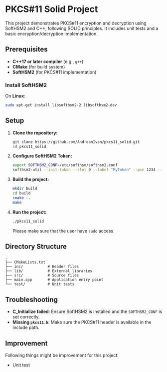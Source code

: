 # PKCS#11 Solid Project

This project demonstrates PKCS#11 encryption and decryption using SoftHSM2 and C++, following SOLID principles. It includes unit tests and a basic encryption/decryption implementation.

## Prerequisites

- **C++17 or later compiler** (e.g., `g++`)
- **CMake** (for build system)
- **SoftHSM2** (for PKCS#11 implementation)

### Install SoftHSM2

On **Linux**:

```bash
sudo apt-get install libsofthsm2-2 libsofthsm2-dev
```

## Setup

1. **Clone the repository:**

   ```bash
   git clone https://github.com/AndreanIvan/pkcs11_solid.git
   cd pkcs11_solid
   ```

2. **Configure SoftHSM2 Token:**

   ```bash
   export SOFTHSM2_CONF=/etc/softhsm/softhsm2.conf
   softhsm2-util --init-token --slot 0 --label "MyToken" --pin 1234 --so-pin 0000
   ```

3. **Build the project:**

   ```bash
   mkdir build
   cd build
   cmake ..
   make
   ```

4. **Run the project:**

   ```bash
   ./pkcs11_solid
   ```
   Please make sure that the user have `sudo` access.

## Directory Structure

```
.
├── CMakeLists.txt
├── inc/           # Header files
├── lib/           # External libraries
├── src/           # Source files
├── main.cpp       # Application entry point
└── test/          # Unit tests
```

## Troubleshooting

- **C_Initialize failed**: Ensure SoftHSM2 is installed and the `SOFTHSM2_CONF` is set correctly.
- **Missing `pkcs11.h`**: Make sure the PKCS#11 header is available in the include path.

## Improvement

Following things might be improvement for this project:
- Unit test
